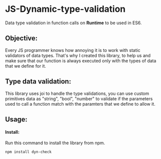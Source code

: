 # JS-Dynamic-type-validation

Data type validation in function calls on **Runtime** to be used in ES6.

## Objective:
Every JS programmer knows how annoying it is to work with static validators of data types. That's why I created this library, to help us and make sure that our function is always executed only with the types of data that we define for it.

## Type data validation:
This library uses joi to handle the type validations, you can use custom primitives data as "string", "bool", "number" to validate if the parameters used to call a function match with the paramters that we define to allow it.

## Usage:

#### Install:

Run this command to install the library from npm.
```sh
npm install dyn-check
```
